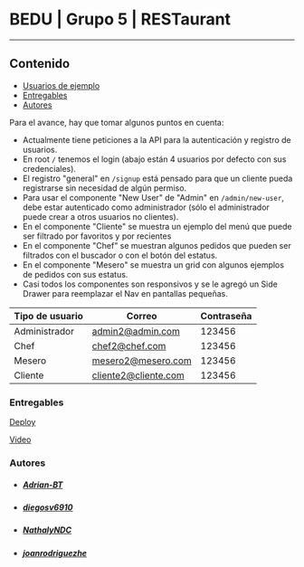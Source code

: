 # BEDU | Grupo 5 | RESTaurant
----
## Contenido
- [Usuarios de ejemplo](#usuarios)
- [Entregables](#entregables)
- [Autores](#autores)

Para el avance, hay que tomar algunos puntos en cuenta:

- Actualmente tiene peticiones a la API para la autenticación y registro de usuarios.
- En root ```/``` tenemos el login (abajo están 4 usuarios por defecto con sus credenciales).
- El registro "general"  en ```/signup``` está pensado para que un cliente pueda registrarse sin necesidad de algún permiso.
- Para usar el componente "New User" de "Admin" en ```/admin/new-user```, debe estar autenticado como administrador (sólo el administrador puede crear a otros usuarios no clientes).
- En el componente "Cliente" se muestra un ejemplo del menú que puede ser filtrado por favoritos y por recientes
- En el componente "Chef" se muestran algunos pedidos que pueden ser filtrados con el buscador o con el botón del estatus.
- En el componente "Mesero" se muestra un grid con algunos ejemplos de pedidos con sus estatus.
- Casi todos los componentes son responsivos y se le agregó un Side Drawer para reemplazar el Nav en pantallas pequeñas.

<a name="usuarios"></a>

| Tipo de usuario | Correo | Contraseña |
| ------------- | ------------- | ------------- |
| Administrador | admin2@admin.com | 123456 |
| Chef | chef2@chef.com | 123456 |
| Mesero | mesero2@mesero.com | 123456 |
| Cliente | cliente2@cliente.com | 123456 |


<a name="entregables"></a>

### Entregables

[Deploy](https://joanrodriguezhe.github.io/BEDU_Grupo5)

[Video](https://youtu.be/GhKABlcTc2c)

<a name="autores"></a>

### Autores
- ##### [Adrian-BT](https://github.com/Adrian-BT)
- ##### [diegosv6910](https://github.com/diegosv6910)
- ##### [NathalyNDC](https://github.com/NathalyNDC)
- ##### [joanrodriguezhe](https://github.com/joanrodriguezhe)
